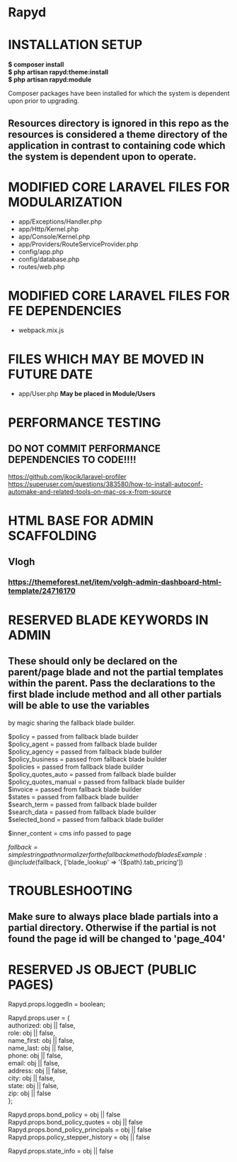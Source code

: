 # Rapyd

# INSTALLATION SETUP
__$ composer install__  
__$ php artisan rapyd:theme:install__  
__$ php artisan rapyd:module__ 

Composer packages have been installed for which the system is dependent upon prior to upgrading.  

## Resources directory is ignored in this repo as the resources is considered a theme directory of the application in contrast to containing code which the system is dependent upon to operate.

# MODIFIED CORE LARAVEL FILES FOR MODULARIZATION
 * app/Exceptions/Handler.php
 * app/Http/Kernel.php
 * app/Console/Kernel.php
 * app/Providers/RouteServiceProvider.php
 * config/app.php
 * config/database.php
 * routes/web.php

# MODIFIED CORE LARAVEL FILES FOR FE DEPENDENCIES
 * webpack.mix.js

# FILES WHICH MAY BE MOVED IN FUTURE DATE
 * app/User.php __May be placed in Module/Users__

# PERFORMANCE TESTING
## DO NOT COMMIT PERFORMANCE DEPENDENCIES TO CODE!!!!
https://github.com/jkocik/laravel-profiler
https://superuser.com/questions/383580/how-to-install-autoconf-automake-and-related-tools-on-mac-os-x-from-source

# HTML BASE FOR ADMIN SCAFFOLDING
## Vlogh 
### https://themeforest.net/item/volgh-admin-dashboard-html-template/24716170


# RESERVED BLADE KEYWORDS IN ADMIN
## These should only be declared on the parent/page blade and not the partial templates within the parent. Pass the declarations to the first blade include method and all other partials will be able to use the variables
by magic sharing the fallback blade builder.

$policy               = passed from fallback blade builder  
$policy_agent         = passed from fallback blade builder  
$policy_agency        = passed from fallback blade builder  
$policy_business      = passed from fallback blade builder  
$policies             = passed from fallback blade builder  
$policy_quotes_auto   = passed from fallback blade builder  
$policy_quotes_manual = passed from fallback blade builder  
$invoice              = passed from fallback blade builder  
$states               = passed from fallback blade builder  
$search_term          = passed from fallback blade builder  
$search_data          = passed from fallback blade builder  
$selected_bond        = passed from fallback blade builder  

$inner_content        = cms info passed to page  

$fallback = simple string path normalizer for the fallback method of blades
Example: @include($fallback, ['blade_lookup' => '{$path}.tab_pricing'])

# TROUBLESHOOTING
## Make sure to always place blade partials into a partial directory. Otherwise if the partial is not found the page id will be changed to 'page_404'


# RESERVED JS OBJECT (PUBLIC PAGES)
Rapyd.props.loggedIn = boolean;  
  
Rapyd.props.user = {  
  authorized: obj || false,  
  role:       obj || false,  
  name_first: obj || false,  
  name_last:  obj || false,  
  phone:      obj || false,  
  email:      obj || false,  
  address:    obj || false,  
  city:       obj || false,  
  state:      obj || false,  
  zip:        obj || false  
};  
  
Rapyd.props.bond_policy             = obj || false  
Rapyd.props.bond_policy_quotes      = obj || false  
Rapyd.props.bond_policy_principals  = obj || false  
Rapyd.props.policy_stepper_history  = obj || false  
  
Rapyd.props.state_info = obj || false 
